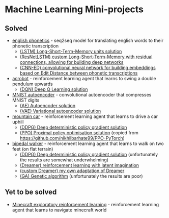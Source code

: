 # Machine Learning Mini-projects

## Solved

- [english phonetics](./phonetics) - seq2seq model for translating english words to their phonetic transcription
   - [(LSTM) Long-Short-Term-Memory units solution](./phonetics/PH.py)
   - [(ResNetLSTM) custom Long-Short-Term-Memory with residual connections, allowing for building deep networks](./phonetics/PH_ResNetLSTM.py)
   - [(CNN-ED) convolutional neural network for building embeddings based on Edit Distance between phonetic transcriptions](./phonetics/CNN.py)
- [acrobot](./acrobot) -  reinforcement learning agent that learns to swing a double pendulum upwards  
   - [(DQN) Deep Q Learning solution](./acrobot/AB.py)
- [MNIST autoencoder](./mnist_autoencoder) - convolutional autoencoder that compresses MNIST digits 
   - [(AE) Autoencoder solution](./mnist_autoencoder/MAE.py)
   - [(VAE) Variational autoencoder solution](./mnist_autoencoder/VAE.py)
- [mountain car](./mountain_car_continuous) -  reinforcement learning agent that learns to drive a car uphill  
   - [(DDPG) Deep deterministic policy gradient solution](./mountain_car_continuous/MC.py)
   - [(PPO) Proximal policy optimisation solution](./mountain_car_continuous/PPO.py) (copied from https://github.com/nikhilbarhate99/PPO-PyTorch)
- [bipedal walker](./bipedal_walker) -  reinforcement learning agent that learns to walk on two feet (on flat terrain)  
   - [(DDPG) Deep deterministic policy gradient solution](./bipedal_walker/DDPG.py) (unfortunately the results are somewhat underwhelming)
   - [(Dreamer) reinforcement learning with latent imagination](./bipedal_walker/Dreamer.py) 
   - [(custom Dreamer) my own adaptation of Dreamer](./bipedal_walker/BW.py) 
   - [(GA) Genetic algorithm](./bipedal_walker/GA.py) (unfortunately the results are poor)
  
        

## Yet to be solved
- [Minecraft exploratory reinforcement learning](./minecraft) - reinforcement learning agent that learns to navigate minecraft world 

